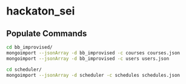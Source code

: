 # hackaton_sei

## Populate Commands
```sh
cd bb_improvised/
mongoimport --jsonArray -d bb_improvised -c courses courses.json
mongoimport --jsonArray -d bb_improvised -c users users.json
```

```sh
cd scheduler/
mongoimport --jsonArray -d scheduler -c schedules schedules.json
```